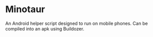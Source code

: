 # Minotaur
An Android helper script designed to run on mobile phones. Can be compiled into an apk using Buildozer.
